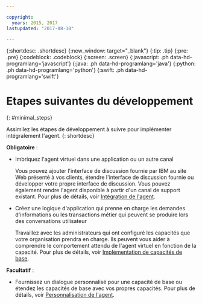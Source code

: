 ```yaml
---

copyright:
  years: 2015, 2017
lastupdated: "2017-08-10"

---
```


{:shortdesc: .shortdesc}
{:new_window: target="_blank"}
{:tip: .tip}
{:pre: .pre}
{:codeblock: .codeblock}
{:screen: .screen}
{:javascript: .ph data-hd-programlang='javascript'}
{:java: .ph data-hd-programlang='java'}
{:python: .ph data-hd-programlang='python'}
{:swift: .ph data-hd-programlang='swift'}

# Etapes suivantes du développement 
{: #minimal_steps}

Assimilez les étapes de développement à suivre pour implémenter intégralement l'agent.
{: shortdesc}

**Obligatoire** :

- Imbriquez l'agent virtuel dans une application ou un autre canal

  Vous pouvez ajouter l'interface de discussion fournie par IBM au site Web présenté à vos clients, étendre l'interface de discussion fournie ou développer votre propre interface de discussion. Vous pouvez également rendre l'agent disponible à partir d'un canal de support existant. Pour plus de détails, voir [Intégration de l'agent](integrate.html). 

- Créez une logique d'application qui prenne en charge les demandes d'informations ou les transactions métier qui peuvent se produire lors des conversations utilisateur

  Travaillez avec les administrateurs qui ont configuré les capacités que votre organisation prendra en charge. Ils peuvent vous aider à comprendre le comportement attendu de l'agent virtuel en fonction de la capacité. Pour plus de détails, voir [Implémentation de capacités de base](impl_intents.html).

**Facultatif** :

- Fournissez un dialogue personnalisé pour une capacité de base ou étendez les capacités de base avec vos propres capacités. Pour plus de détails, voir [Personnalisation de l'agent](personalize.html).
